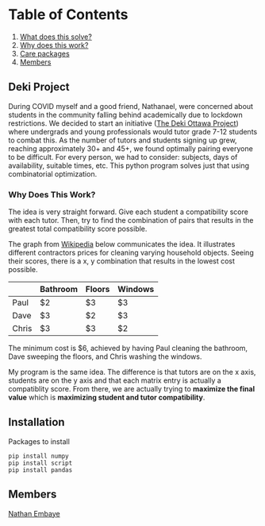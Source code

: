 # Table of Contents

1. [What does this solve?](#deki-project)
2. [Why does this work?](#why-does-this-work)
3. [Care packages](#installation)
4. [Members](#members)


## Deki Project

During COVID myself and a good friend, Nathanael, were concerned about students in the community falling behind academically due to lockdown restrictions. We decided to start an initiative ([The Deki Ottawa Project](https://www.instagram.com/thedekiottawaproject/?hl=en)) where undergrads and young professionals would tutor grade 7-12 students to combat this. As the number of tutors and students signing up grew, reaching approximately 30+ and 45+, we found optimally pairing everyone to be difficult. For every person, we had to consider: subjects, days of availability, suitable times, etc. This python program solves just that using combinatorial optimization. 



### Why Does This Work?

The idea is very straight forward. Give each student a compatibility score with each tutor. Then, try to find the combination of pairs that results in the greatest total compatibility score possible.

The graph from [Wikipedia](https://en.wikipedia.org/wiki/Hungarian_algorithm) below communicates the idea. It illustrates different contractors prices for cleaning varying household objects. Seeing their scores, there is a x, y combination that results in the lowest cost possible.


|       | Bathroom | Floors | Windows |
|-------|----------|--------|---------|
| Paul  | $2       | $3     | $3      |
| Dave  | $3       | $2     | $3      |
| Chris | $3       | $3     | $2      |


The minimum cost is $6, achieved by having Paul cleaning the bathroom, Dave sweeping the floors, and Chris washing the windows.

My program is the same idea. The difference is that tutors are on the x axis, students are on the y axis and that each matrix entry is actually a compatiblity score. From there, we are actually trying to **maximize the final value** which is **maximizing student and tutor compatibility**.



## Installation

Packages to install

```
pip install numpy
pip install script 
pip install pandas 
```

## Members
[Nathan Embaye](https://nathanembaye.me)

